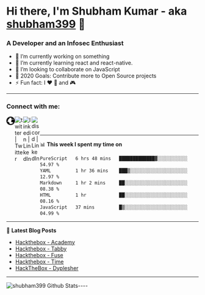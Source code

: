 # Hi there, I'm Shubham Kumar - aka [shubham399][website] 👋

### A Developer and an Infosec Enthusiast

- 🔭 I’m currently working on something
- 🌱 I’m currently learning react and react-native. 
- 👯 I’m looking to collaborate on JavaScript
- 🥅 2020 Goals: Contribute more to Open Source projects
- ⚡ Fun fact: I ❤️ 🐶 and 🎮


---
### Connect with me:

[<img align="left" alt="Website" width="22px" src="https://raw.githubusercontent.com/iconic/open-iconic/master/svg/globe.svg" />][website]
[<img align="left" alt="twitter | Twitter" width="22px" src="https://cdn.jsdelivr.net/npm/simple-icons@v3/icons/twitter.svg" />][twitter]
[<img align="left" alt="linkedin | LinkedIn" width="22px" src="https://cdn.jsdelivr.net/npm/simple-icons@v3/icons/linkedin.svg" />][linkedin]
[<img align="left" alt="discord | LinkedIn" width="22px" src="https://cdn.jsdelivr.net/npm/simple-icons@v3/icons/discord.svg" />][discord]


<br />
<br />

---
📊 **This week I spent my time on**
<!--START_SECTION:waka-->
```text
PureScript   6 hrs 48 mins   █████████████▓░░░░░░░░░░░   54.97 % 
YAML         1 hr 36 mins    ███▒░░░░░░░░░░░░░░░░░░░░░   12.97 % 
Markdown     1 hr 2 mins     ██░░░░░░░░░░░░░░░░░░░░░░░   08.38 % 
HTML         1 hr            ██░░░░░░░░░░░░░░░░░░░░░░░   08.16 % 
JavaScript   37 mins         █▒░░░░░░░░░░░░░░░░░░░░░░░   04.99 % 
```
<!--END_SECTION:waka-->

---
📕 **Latest Blog Posts**
<!-- BLOG-POST-LIST:START -->
- [Hackthebox - Academy](https://www.shubhkumar.in/htb/academy/)
- [Hackthebox - Tabby](https://www.shubhkumar.in/htb/tabby/)
- [Hackthebox - Fuse](https://www.shubhkumar.in/htb/fuse/)
- [Hackthebox - Time](https://www.shubhkumar.in/htb/time/)
- [HackTheBox - Dyplesher](https://www.shubhkumar.in/htb/dyplesher/)
<!-- BLOG-POST-LIST:END -->
---

<img align="left" alt="shubham399 Github Stats" src="https://github-readme-stats.vercel.app/api?username=shubham399&show_icons=true&hide_border=true&count_private=true" />
----

[website]:  https://shubhkumar.in/about/
[twitter]:  https://twitter.com/shubhkumar01/
[linkedin]: https://www.linkedin.com/in/shubham399/
[discord]:  https://discordapp.com/users/397613413301354497
